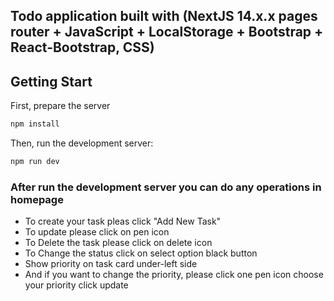 ## Todo application built with (NextJS 14.x.x pages router + JavaScript + LocalStorage + Bootstrap + React-Bootstrap, CSS)

## Getting Start

First, prepare the server

```bash
npm install
```

Then, run the development server:

```bash
npm run dev
```

### After run the development server you can do any operations in homepage

- To create your task pleas click "Add New Task"
- To update please click on pen icon
- To Delete the task please click on delete icon
- To Change the status click on select option black button
- Show priority on task card under-left side
- And if you want to change the priority, please click one pen icon choose your priority click update
